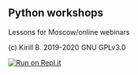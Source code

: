 ## Python workshops

Lessons for Moscow/online webinars


(c) Kirill B. 2019-2020 GNU GPLv3.0

[![Run on Repl.it](https://repl.it/badge/github/kiraboris/workshops)](https://repl.it/github/kiraboris/workshops)
